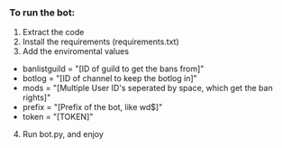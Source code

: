 ### To run the bot:
1. Extract the code
2. Install the requirements (requirements.txt)
3. Add the enviromental values
* banlistguild = "[ID of guild to get the bans from]"
* botlog = "[ID of channel to keep the botlog in]"
* mods = "[Multiple User ID's seperated by space, which get the ban rights]"
* prefix = "[Prefix of the bot, like wd$]"
* token = "[TOKEN]"
4. Run bot.py, and enjoy